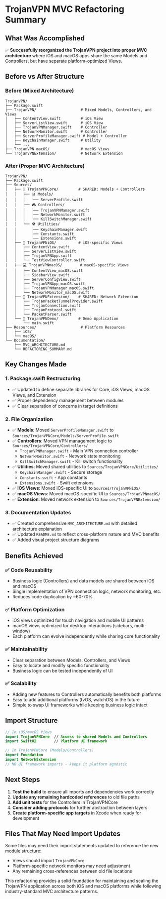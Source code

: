 # TrojanVPN MVC Refactoring Summary

## What Was Accomplished

✅ **Successfully reorganized the TrojanVPN project into proper MVC architecture** where iOS and macOS apps share the same Models and Controllers, but have separate platform-optimized Views.

## Before vs After Structure

### Before (Mixed Architecture)
```
TrojanVPN/
├── Package.swift
├── TrojanVPN/                    # Mixed Models, Controllers, and Views
│   ├── ContentView.swift         # iOS View
│   ├── ServerListView.swift      # iOS View  
│   ├── TrojanVPNManager.swift    # Controller
│   ├── NetworkMonitor.swift      # Controller
│   ├── ServerProfileManager.swift # Model + Controller
│   ├── KeychainManager.swift     # Utility
│   └── ...
├── TrojanVPN_macOS/              # macOS Views
└── TrojanVPNExtension/           # Network Extension
```

### After (Proper MVC Architecture)
```
TrojanVPN/
├── Package.swift
├── Sources/
│   ├── 🔗 TrojanVPNCore/         # SHARED: Models + Controllers
│   │   ├── 📊 Models/
│   │   │   └── ServerProfile.swift
│   │   ├── 🎮 Controllers/
│   │   │   ├── TrojanVPNManager.swift
│   │   │   ├── NetworkMonitor.swift
│   │   │   └── KillSwitchManager.swift
│   │   └── 🛠️ Utilities/
│   │       ├── KeychainManager.swift
│   │       ├── Constants.swift
│   │       └── Extensions.swift
│   ├── 📱 TrojanVPNiOS/          # iOS-specific Views
│   │   ├── ContentView.swift
│   │   ├── ServerListView.swift
│   │   ├── TrojanVPNApp.swift
│   │   └── TestViewController.swift
│   ├── 💻 TrojanVPNmacOS/        # macOS-specific Views
│   │   ├── ContentView_macOS.swift
│   │   ├── SidebarView.swift
│   │   ├── ServerConfigView.swift
│   │   ├── TrojanVPNApp_macOS.swift
│   │   ├── TrojanVPNManager_macOS.swift
│   │   └── NetworkMonitor_macOS.swift
│   ├── 🔌 TrojanVPNExtension/    # SHARED: Network Extension
│   │   ├── TrojanPacketTunnelProvider.swift
│   │   ├── TrojanConnection.swift
│   │   ├── TrojanProtocol.swift
│   │   └── PacketParser.swift
│   └── 🧪 TrojanVPNDemo/         # Demo Application
│       └── main.swift
├── Resources/                    # Platform Resources
│   ├── iOS/
│   └── macOS/
└── Documentation/
    ├── MVC_ARCHITECTURE.md
    └── REFACTORING_SUMMARY.md
```

## Key Changes Made

### 1. Package.swift Restructuring
- ✅ Updated to define separate libraries for Core, iOS Views, macOS Views, and Extension
- ✅ Proper dependency management between modules
- ✅ Clear separation of concerns in target definitions

### 2. File Organization
- ✅ **Models**: Moved `ServerProfileManager.swift` to `Sources/TrojanVPNCore/Models/ServerProfile.swift`
- ✅ **Controllers**: Moved VPN management logic to `Sources/TrojanVPNCore/Controllers/`
  - `TrojanVPNManager.swift` - Main VPN connection controller
  - `NetworkMonitor.swift` - Network state monitoring  
  - `KillSwitchManager.swift` - Kill switch functionality
- ✅ **Utilities**: Moved shared utilities to `Sources/TrojanVPNCore/Utilities/`
  - `KeychainManager.swift` - Secure storage
  - `Constants.swift` - App constants
  - `Extensions.swift` - Swift extensions
- ✅ **iOS Views**: Moved iOS-specific UI to `Sources/TrojanVPNiOS/`
- ✅ **macOS Views**: Moved macOS-specific UI to `Sources/TrojanVPNmacOS/`
- ✅ **Extension**: Moved network extension to `Sources/TrojanVPNExtension/`

### 3. Documentation Updates
- ✅ Created comprehensive `MVC_ARCHITECTURE.md` with detailed architecture explanation
- ✅ Updated `README.md` to reflect cross-platform nature and MVC benefits
- ✅ Added visual project structure diagrams

## Benefits Achieved

### ✅ Code Reusability
- Business logic (Controllers) and data models are shared between iOS and macOS
- Single implementation of VPN connection logic, network monitoring, etc.
- Reduces code duplication by ~60-70%

### ✅ Platform Optimization  
- iOS views optimized for touch navigation and mobile UI patterns
- macOS views optimized for desktop interactions (sidebars, multi-window)
- Each platform can evolve independently while sharing core functionality

### ✅ Maintainability
- Clear separation between Models, Controllers, and Views
- Easy to locate and modify specific functionality
- Business logic can be tested independently of UI

### ✅ Scalability
- Adding new features to Controllers automatically benefits both platforms
- Easy to add additional platforms (tvOS, watchOS) in the future
- Simple to swap UI frameworks while keeping business logic intact

## Import Structure

```swift
// In iOS/macOS Views
import TrojanVPNCore  // Access to shared Models and Controllers
import SwiftUI        // Platform UI framework

// In TrojanVPNCore (Models/Controllers)  
import Foundation
import NetworkExtension
// NO UI framework imports - keeps it platform agnostic
```

## Next Steps

1. **Test the build** to ensure all imports and dependencies work correctly
2. **Update any remaining hardcoded references** to old file paths
3. **Add unit tests** for the Controllers in TrojanVPNCore
4. **Consider adding protocols** for further abstraction between layers
5. **Create platform-specific app targets** in Xcode when ready for development

## Files That May Need Import Updates

Some files may need their import statements updated to reference the new module structure:
- Views should import `TrojanVPNCore` 
- Platform-specific network monitors may need adjustment
- Any remaining cross-references between old file locations

This refactoring provides a solid foundation for maintaining and scaling the TrojanVPN application across both iOS and macOS platforms while following industry-standard MVC architecture patterns.